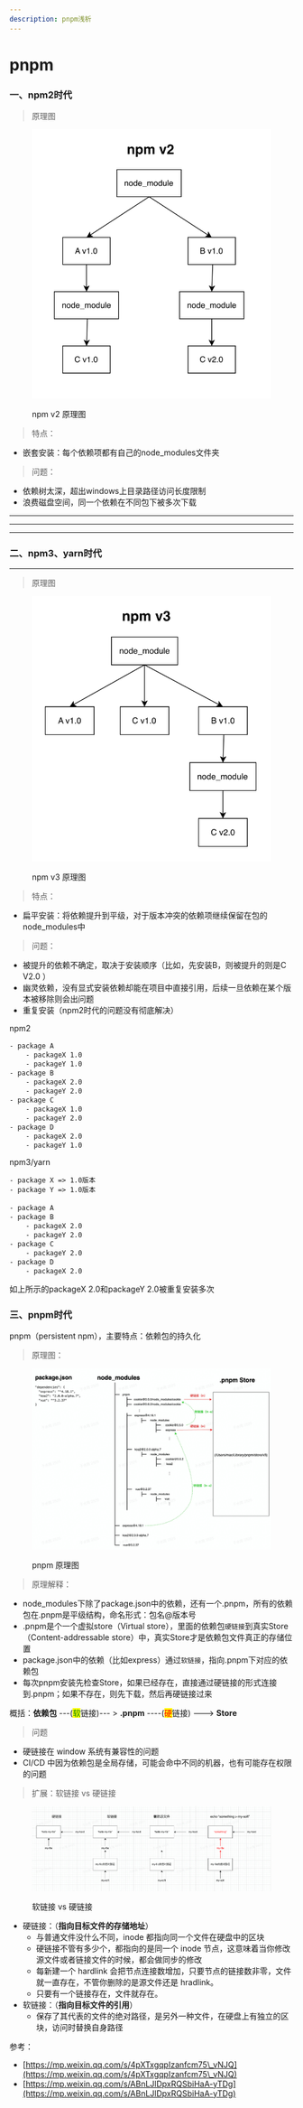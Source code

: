 ```yaml
---
description: pnpm浅析
---
```


# pnpm

### **一、npm2时代**

> 原理图

<figure><img src="../.gitbook/assets/npm-v2.png" alt=""><figcaption><p>npm v2 原理图</p></figcaption></figure>

> 特点：

* 嵌套安装：每个依赖项都有自己的node\_modules文件夹

> 问题：

* 依赖树太深，超出windows上目录路径访问长度限制
* 浪费磁盘空间，同一个依赖在不同包下被多次下载

****

****

****

### **二、npm3、yarn时代**

****

> 原理图

<figure><img src="../.gitbook/assets/npm-v3.png" alt=""><figcaption><p>npm v3 原理图</p></figcaption></figure>

> 特点：

* 扁平安装：将依赖提升到平级，对于版本冲突的依赖项继续保留在包的node\_modules中

> 问题：

* 被提升的依赖不确定，取决于安装顺序（比如，先安装B，则被提升的则是C V2.0 ）
* 幽灵依赖，没有显式安装依赖却能在项目中直接引用，后续一旦依赖在某个版本被移除则会出问题
* 重复安装（npm2时代的问题没有彻底解决）

npm2

```
- package A
    - packageX 1.0
    - packageY 1.0
- package B
    - packageX 2.0
    - packageY 2.0
- package C
    - packageX 1.0
    - packageY 2.0
- package D
    - packageX 2.0
    - packageY 1.0
```

npm3/yarn

```
- package X => 1.0版本
- package Y => 1.0版本

- package A
- package B
    - packageX 2.0
    - packageY 2.0
- package C
    - packageY 2.0
- package D
    - packageX 2.0
```

如上所示的packageX 2.0和packageY 2.0被重复安装多次

### **三、pnpm时代**

pnpm（persistent npm），主要特点：依赖包的持久化

> 原理图：&#x20;

<figure><img src="../.gitbook/assets/pnpm-inner.jpeg" alt=""><figcaption><p>pnpm 原理图</p></figcaption></figure>

> 原理解释：

* node\_modules下除了package.json中的依赖，还有一个.pnpm，所有的依赖包在.pnpm是平级结构，命名形式：包名@版本号
* .pnpm是个一个虚拟store（Virtual store），里面的依赖包`硬链接`到真实Store（Content-addressable store）中，真实Store才是依赖包文件真正的存储位置
* package.json中的依赖（比如express）通过`软链接`，指向.pnpm下对应的依赖包
* 每次pnpm安装先检查Store，如果已经存在，直接通过硬链接的形式连接到.pnpm；如果不存在，则先下载，然后再硬链接过来

概括：**依赖包** ---(<mark style="color:green;">软</mark>链接)--- > **.pnpm** ----(<mark style="color:red;">硬</mark>链接) ---> **Store**



> 问题

* 硬链接在 window 系统有兼容性的问题
* CI/CD 中因为依赖包是全局存储，可能会命中不同的机器，也有可能存在权限的问题



> 扩展：软链接 vs 硬链接

<figure><img src="../.gitbook/assets/9082c195-ccf3-44d2-b08c-493cb94f89c1.png" alt=""><figcaption><p>软链接 vs 硬链接</p></figcaption></figure>

* 硬链接：（**指向目标文件的存储地址**）
  * 与普通文件没什么不同，inode 都指向同一个文件在硬盘中的区块
  * 硬链接不管有多少个，都指向的是同一个 inode 节点，这意味着当你修改源文件或者链接文件的时候，都会做同步的修改
  * 每新建一个 hardlink 会把节点连接数增加，只要节点的链接数非零，文件就一直存在，不管你删除的是源文件还是 hradlink。
  * 只要有一个链接存在，文件就存在。
* 软链接：（**指向目标文件的引用**）
  * 保存了其代表的文件的绝对路径，是另外一种文件，在硬盘上有独立的区块，访问时替换自身路径

参考：

* [https://mp.weixin.qq.com/s/4pXTxgqpIzanfcm75\_vNJQ](https://mp.weixin.qq.com/s/4pXTxgqpIzanfcm75\_vNJQ)
* [https://mp.weixin.qq.com/s/ABnLJlDpxRQSbiHaA-yTDg](https://mp.weixin.qq.com/s/ABnLJlDpxRQSbiHaA-yTDg)
